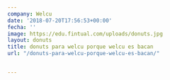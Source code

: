 ```yaml
---
company: Welcu
date: '2018-07-20T17:56:53+00:00'
fecha: ''
image: https://edu.fintual.com/uploads/donuts.jpg
layout: donuts
title: donuts para welcu porque welcu es bacan
url: "/donuts-para-welcu-porque-welcu-es-bacan/"


---
```

